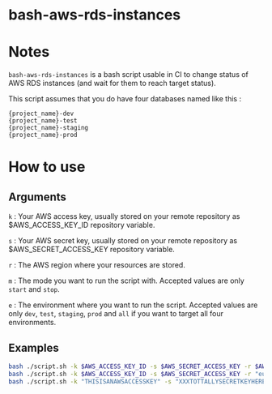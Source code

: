 # bash-aws-rds-instances

# Notes

```bash-aws-rds-instances``` is a bash script usable in CI to change status of AWS RDS instances (and wait for them to reach target status).


This script assumes that you do have four databases named like this :
```
{project_name}-dev
{project_name}-test
{project_name}-staging
{project_name}-prod
```


# How to use
## Arguments
`k` : Your AWS access key, usually stored on your remote repository as $AWS_ACCESS_KEY_ID repository variable.

`s` : Your AWS secret key, usually stored on your remote repository as $AWS_SECRET_ACCESS_KEY repository variable.

`r` : The AWS region where your resources are stored.

`m` : The mode you want to run the script with. Accepted values are only `start` and `stop`.

`e` : The environment where you want to run the script. Accepted values are only `dev`, `test`, `staging`, `prod` and `all` if you want to target all four environments.

## Examples

```bash
bash ./script.sh -k $AWS_ACCESS_KEY_ID -s $AWS_SECRET_ACCESS_KEY -r $AWS_DEFAULT_REGION -m "start" -e "all"
bash ./script.sh -k $AWS_ACCESS_KEY_ID -s $AWS_SECRET_ACCESS_KEY -r "eu-west-3" -m "stop" -e "staging"
bash ./script.sh -k "THISISANAWSACCESSKEY" -s "XXXTOTTALLYSECRETKEYHEREXXX" -r $AWS_DEFAULT_REGION -m "start" -e "dev"
```